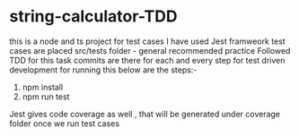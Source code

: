 # string-calculator-TDD
this is a node and ts project
for test cases I have used Jest framweork
test cases are placed src/tests folder - general recommended practice
Followed TDD for this task
commits are there for each and every step for test driven development
for running this below are the steps:-

1. npm install
2. npm run test

Jest gives code coverage as well , that will be generated under coverage folder once we run test cases